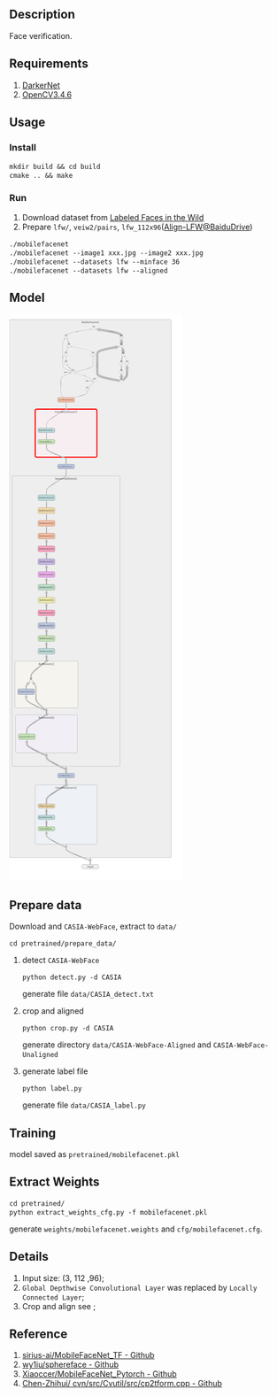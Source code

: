 ## Description
Face verification.

## Requirements
1. [DarkerNet](https://github.com/isLouisHsu/DarkerNet)
2. [OpenCV3.4.6](https://github.com/opencv/opencv)

## Usage
### Install
``` shell
mkdir build && cd build
cmake .. && make
```
### Run
1. Download dataset from [Labeled Faces in the Wild](http://vis-www.cs.umass.edu/lfw/)
2. Prepare `lfw/`, `veiw2/pairs`, `lfw_112x96`([Align-LFW@BaiduDrive](https://pan.baidu.com/s/1r6BQxzlFza8FM8Z8C_OCBg))

``` shell
./mobilefacenet
./mobilefacenet --image1 xxx.jpg --image2 xxx.jpg
./mobilefacenet --datasets lfw --minface 36
./mobilefacenet --datasets lfw --aligned
```

## Model
![graph](/images/graph_run=.png)

## Prepare data
Download and `CASIA-WebFace`, extract to `data/`
``` shell
cd pretrained/prepare_data/
```

1. detect `CASIA-WebFace`
    ``` shell
    python detect.py -d CASIA
    ```
    generate file `data/CASIA_detect.txt`

2. crop and aligned
    ``` shell
    python crop.py -d CASIA
    ```
    generate directory `data/CASIA-WebFace-Aligned` and `CASIA-WebFace-Unaligned`

3. generate label file
    ``` shell
    python label.py
    ```
    generate file `data/CASIA_label.py`

## Training

model saved as `pretrained/mobilefacenet.pkl`

## Extract Weights
``` shell
cd pretrained/
python extract_weights_cfg.py -f mobilefacenet.pkl
```
generate `weights/mobilefacenet.weights` and `cfg/mobilefacenet.cfg`.

## Details
1. Input size: (3, 112 ,96);
2. `Global Depthwise Convolutional Layer` was replaced by `Locally Connected Layer`;
3. Crop and align see []();

## Reference
1. [sirius-ai/MobileFaceNet_TF - Github](https://github.com/sirius-ai/MobileFaceNet_TF)
2. [wy1iu/sphereface - Github](https://github.com/wy1iu/sphereface)
3. [Xiaoccer/MobileFaceNet_Pytorch - Github](https://github.com/Xiaoccer/MobileFaceNet_Pytorch)
4. [Chen-Zhihui/ cvn/src/Cvutil/src/cp2tform.cpp - Github](https://github.com/Chen-Zhihui/cvn/blob/093672ed4a890ce6bd240c51a068bca8a3597bde/src/Cvutil/src/cp2tform.cpp)